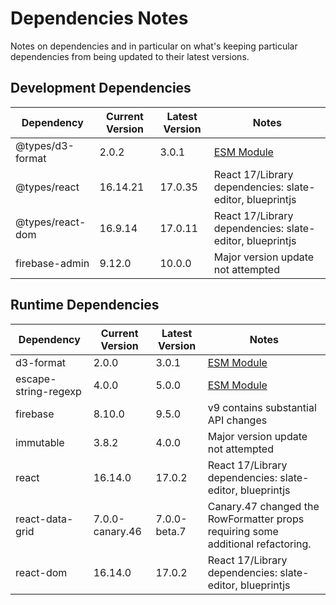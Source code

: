 # Dependencies Notes

Notes on dependencies and in particular on what's keeping particular dependencies from being updated to their latest versions.

## Development Dependencies

|Dependency          |Current Version|Latest Version|Notes                                                                                |
|--------------------|---------------|--------------|-------------------------------------------------------------------------------------|
|@types/d3-format    |2.0.2          |3.0.1         |[ESM Module](https://gist.github.com/sindresorhus/a39789f98801d908bbc7ff3ecc99d99c)  |
|@types/react        |16.14.21       |17.0.35       |React 17/Library dependencies: slate-editor, blueprintjs                             |
|@types/react-dom    |16.9.14        |17.0.11       |React 17/Library dependencies: slate-editor, blueprintjs                             |
|firebase-admin      |9.12.0         |10.0.0        |Major version update not attempted                                                   |

## Runtime Dependencies

|Dependency          |Current Version|Latest Version|Notes                                                                                |
|--------------------|---------------|--------------|-------------------------------------------------------------------------------------|
|d3-format           |2.0.0          |3.0.1         |[ESM Module](https://gist.github.com/sindresorhus/a39789f98801d908bbc7ff3ecc99d99c)  |
|escape-string-regexp|4.0.0          |5.0.0         |[ESM Module](https://gist.github.com/sindresorhus/a39789f98801d908bbc7ff3ecc99d99c)  |
|firebase            |8.10.0         |9.5.0         |v9 contains substantial API changes                                                  |
|immutable           |3.8.2          |4.0.0         |Major version update not attempted                                                   |
|react               |16.14.0        |17.0.2        |React 17/Library dependencies: slate-editor, blueprintjs                             |
|react-data-grid     |7.0.0-canary.46|7.0.0-beta.7  |Canary.47 changed the RowFormatter props requiring some additional refactoring.      |
|react-dom           |16.14.0        |17.0.2        |React 17/Library dependencies: slate-editor, blueprintjs                             |
